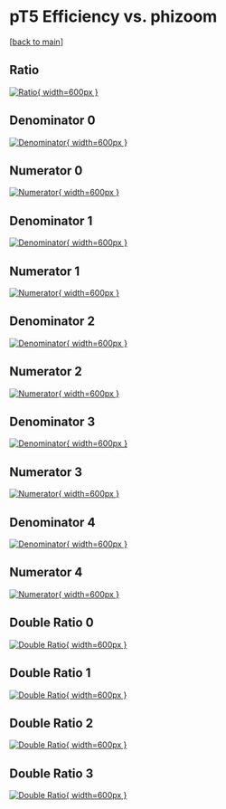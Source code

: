 # pT5 Efficiency vs. phizoom

[[back to main](./)]



## Ratio

[![Ratio](../mtv/var/pT5_xtr_321_-1_eff_phizoom.png){ width=600px }](../mtv/var/pT5_xtr_321_-1_eff_phizoom.pdf)

## Denominator 0

[![Denominator](../mtv/den/pT5_xtr_321_-1_eff_phizoom_den0.png){ width=600px }](../mtv/den/pT5_xtr_321_-1_eff_phizoom_den0.pdf)

## Numerator 0

[![Numerator](../mtv/num/pT5_xtr_321_-1_eff_phizoom_num0.png){ width=600px }](../mtv/num/pT5_xtr_321_-1_eff_phizoom_num0.pdf)

## Denominator 1

[![Denominator](../mtv/den/pT5_xtr_321_-1_eff_phizoom_den1.png){ width=600px }](../mtv/den/pT5_xtr_321_-1_eff_phizoom_den1.pdf)

## Numerator 1

[![Numerator](../mtv/num/pT5_xtr_321_-1_eff_phizoom_num1.png){ width=600px }](../mtv/num/pT5_xtr_321_-1_eff_phizoom_num1.pdf)

## Denominator 2

[![Denominator](../mtv/den/pT5_xtr_321_-1_eff_phizoom_den2.png){ width=600px }](../mtv/den/pT5_xtr_321_-1_eff_phizoom_den2.pdf)

## Numerator 2

[![Numerator](../mtv/num/pT5_xtr_321_-1_eff_phizoom_num2.png){ width=600px }](../mtv/num/pT5_xtr_321_-1_eff_phizoom_num2.pdf)

## Denominator 3

[![Denominator](../mtv/den/pT5_xtr_321_-1_eff_phizoom_den3.png){ width=600px }](../mtv/den/pT5_xtr_321_-1_eff_phizoom_den3.pdf)

## Numerator 3

[![Numerator](../mtv/num/pT5_xtr_321_-1_eff_phizoom_num3.png){ width=600px }](../mtv/num/pT5_xtr_321_-1_eff_phizoom_num3.pdf)

## Denominator 4

[![Denominator](../mtv/den/pT5_xtr_321_-1_eff_phizoom_den4.png){ width=600px }](../mtv/den/pT5_xtr_321_-1_eff_phizoom_den4.pdf)

## Numerator 4

[![Numerator](../mtv/num/pT5_xtr_321_-1_eff_phizoom_num4.png){ width=600px }](../mtv/num/pT5_xtr_321_-1_eff_phizoom_num4.pdf)

## Double Ratio 0

[![Double Ratio](../mtv/ratio/pT5_xtr_321_-1_eff_phizoom_ratio0.png){ width=600px }](../mtv/ratio/pT5_xtr_321_-1_eff_phizoom_ratio0.pdf)

## Double Ratio 1

[![Double Ratio](../mtv/ratio/pT5_xtr_321_-1_eff_phizoom_ratio1.png){ width=600px }](../mtv/ratio/pT5_xtr_321_-1_eff_phizoom_ratio1.pdf)

## Double Ratio 2

[![Double Ratio](../mtv/ratio/pT5_xtr_321_-1_eff_phizoom_ratio2.png){ width=600px }](../mtv/ratio/pT5_xtr_321_-1_eff_phizoom_ratio2.pdf)

## Double Ratio 3

[![Double Ratio](../mtv/ratio/pT5_xtr_321_-1_eff_phizoom_ratio3.png){ width=600px }](../mtv/ratio/pT5_xtr_321_-1_eff_phizoom_ratio3.pdf)


